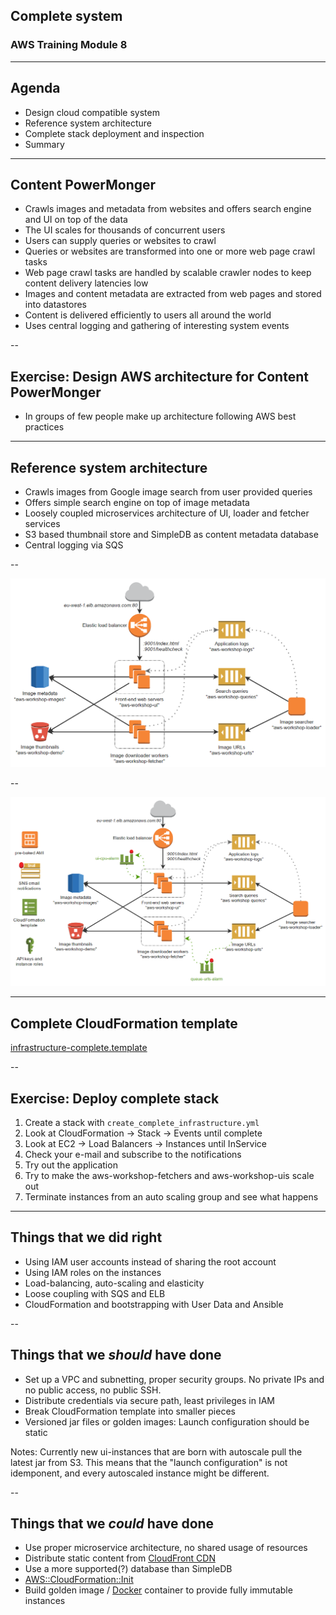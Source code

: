 
## Complete system
### AWS Training Module 8

---

## Agenda

- Design cloud compatible system
- Reference system architecture
- Complete stack deployment and inspection
- Summary

---

## Content PowerMonger

- Crawls images and metadata from websites and offers search engine and UI on top of the data
- The UI scales for thousands of concurrent users
- Users can supply queries or websites to crawl
- Queries or websites are transformed into one or more web page crawl tasks
- Web page crawl tasks are handled by scalable crawler nodes to keep content delivery latencies low
- Images and content metadata are extracted from web pages and stored into datastores
- Content is delivered efficiently to users all around the world
- Uses central logging and gathering of interesting system events

--

## Exercise: Design AWS architecture for Content PowerMonger

- In groups of few people make up architecture following AWS best practices

---

## Reference system architecture

- Crawls images from Google image search from user provided queries
- Offers simple search engine on top of image metadata
- Loosely coupled microservices architecture of UI, loader and fetcher services
- S3 based thumbnail store and SimpleDB as content metadata database
- Central logging via SQS

--

![Workshop application architecture](/images/aws_workshop_arch_2_no_alarms.png)

--

![Workshop application architecture](/images/aws_workshop_arch_4.png)

---

## Complete CloudFormation template

[infrastructure-complete.template](https://github.com/gofore/aws-training/blob/master/workshop/complete/deploy/cloudformation-templates/infrastructure-complete.template)

--

## Exercise: Deploy complete stack

1. Create a stack with `create_complete_infrastructure.yml`
2. Look at CloudFormation -> Stack -> Events until complete
3. Look at EC2 -> Load Balancers -> Instances until InService
4. Check your e-mail and subscribe to the notifications
5. Try out the application
6. Try to make the aws-workshop-fetchers and aws-workshop-uis scale out
7. Terminate instances from an auto scaling group and see what happens

---

## Things that we did right

- Using IAM user accounts instead of sharing the root account
- Using IAM roles on the instances
- Load-balancing, auto-scaling and elasticity
- Loose coupling with SQS and ELB
- CloudFormation and bootstrapping with User Data and Ansible

--

## Things that we *should* have done

- Set up a VPC and subnetting, proper security groups. No private IPs and no public access, no public SSH.
- Distribute credentials via secure path, least privileges in IAM
- Break CloudFormation template into smaller pieces
- Versioned jar files or golden images: Launch configuration should be static

Notes: Currently new ui-instances that are born with autoscale pull the latest jar from S3. This means that the "launch configuration" is not idemponent, and every autoscaled instance might be different.

--

## Things that we *could* have done

- Use proper microservice architecture, no shared usage of resources
- Distribute static content from [CloudFront CDN](http://aws.amazon.com/cloudfront/)
- Use a more supported(?) database than SimpleDB
- [AWS::CloudFormation::Init](http://docs.aws.amazon.com/AWSCloudFormation/latest/UserGuide/aws-resource-init.html)
- Build golden image / [Docker](https://www.docker.com/) container to provide fully immutable instances
